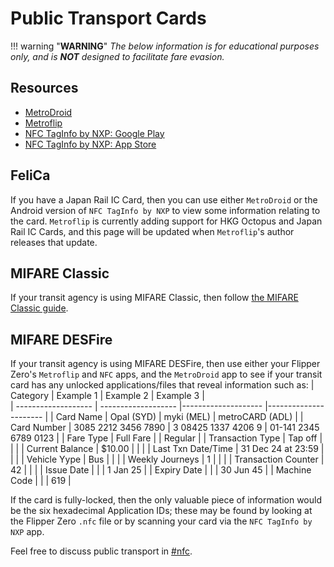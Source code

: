 # Public Transport Cards
!!! warning "**WARNING**"
    *The below information is for educational purposes only, and is* ***__NOT__*** *designed to facilitate fare evasion.*

## Resources
- [MetroDroid](https://github.com/metrodroid/metrodroid)
- [Metroflip](https://lab.flipper.net/apps/metroflip)
- [NFC TagInfo by NXP: Google Play](https://play.google.com/store/apps/details?id=com.nxp.taginfolite)
- [NFC TagInfo by NXP: App Store](https://apps.apple.com/us/app/nfc-taginfo-by-nxp/id1246143596)

## FeliCa
If you have a Japan Rail IC Card, then you can use either `MetroDroid` or the Android version of `NFC TagInfo by NXP` to view some information relating to the card.
`Metroflip` is currently adding support for HKG Octopus and Japan Rail IC Cards, and this page will be updated when `Metroflip`'s author releases that update.

## MIFARE Classic
If your transit agency is using MIFARE Classic, then follow [the MIFARE Classic guide](mifareclassic.md).

## MIFARE DESFire
If your transit agency is using MIFARE DESFire, then use either your Flipper Zero's `Metroflip` and `NFC` apps, and the `MetroDroid` app to see if your transit card has any unlocked applications/files that reveal information such as:
| Category            | Example 1           | Example 2           | Example 3             |  
| ------------------- | ------------------- |-------------------- |---------------------- |
| Card Name           | Opal (SYD)          | myki (MEL)          | metroCARD (ADL)       |
| Card Number         | 3085 2212 3456 7890 | 3 08425 1337 4206 9 | 01-141 2345 6789 0123 |
| Fare Type           | Full Fare           |                     | Regular               |
| Transaction Type    | Tap off             |                     |                       |
| Current Balance     | $10.00              |                     |                       |
| Last Txn Date/Time  | 31 Dec 24 at 23:59  |                     |                       |
| Vehicle Yype        | Bus                 |                     |                       |
| Weekly Journeys     | 1                   |                     |                       |
| Transaction Counter | 42                  |                     |                       |
| Issue Date          |                     |                     | 1 Jan 25              |
| Expiry Date         |                     |                     | 30 Jun 45             |
| Machine Code        |                     |                     | 619                   |

If the card is fully-locked, then the only valuable piece of information would be the six hexadecimal Application IDs; these may be found by looking at the Flipper Zero `.nfc` file or by scanning your card via the `NFC TagInfo by NXP` app.

Feel free to discuss public transport in [#nfc](https://discord.com/channels/740930220399525928/95442271613867625).
